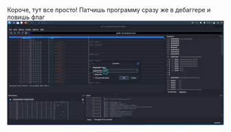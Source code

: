 Короче, тут все просто! Патчишь программу сразу же в дебаггере и ловишь флаг
![Patch](https://github.com/logbead/CTF_write_ups/blob/main/HTB/pictures/Golfier/1.PNG)
